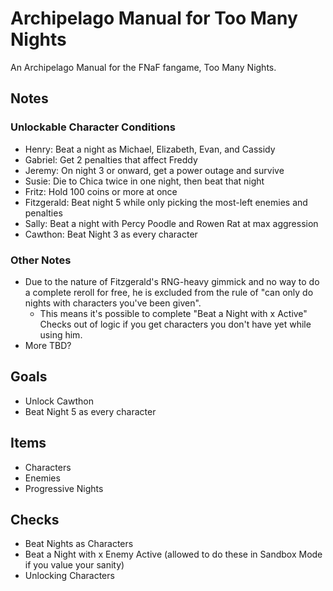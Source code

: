 # Archipelago Manual for Too Many Nights
An Archipelago Manual for the FNaF fangame, Too Many Nights.

## Notes
### Unlockable Character Conditions
- Henry: Beat a night as Michael, Elizabeth, Evan, and Cassidy
- Gabriel: Get 2 penalties that affect Freddy
- Jeremy: On night 3 or onward, get a power outage and survive
- Susie: Die to Chica twice in one night, then beat that night
- Fritz: Hold 100 coins or more at once
- Fitzgerald: Beat night 5 while only picking the most-left enemies and penalties
- Sally: Beat a night with Percy Poodle and Rowen Rat at max aggression
- Cawthon: Beat Night 3 as every character
### Other Notes
- Due to the nature of Fitzgerald's RNG-heavy gimmick and no way to do a complete reroll for free, he is excluded from the rule of "can only do nights with characters you've been given".
  - This means it's possible to complete "Beat a Night with x Active" Checks out of logic if you get characters you don't have yet while using him.
- More TBD?

## Goals
- Unlock Cawthon
- Beat Night 5 as every character

## Items
- Characters
- Enemies
- Progressive Nights

## Checks
- Beat Nights as Characters
- Beat a Night with x Enemy Active (allowed to do these in Sandbox Mode if you value your sanity)
- Unlocking Characters
